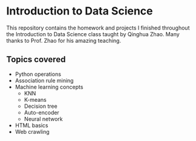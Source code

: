 # Introduction to Data Science
This repository contains the homework and projects I finished throughout the Introduction to Data Science class taught by Qinghua Zhao. 
Many thanks to Prof. Zhao for his amazing teaching.

## Topics covered
* Python operations
* Association rule mining
* Machine learning concepts 
  * KNN
  * K-means
  * Decision tree
  * Auto-encoder
  * Neural network
* HTML basics
* Web crawling
